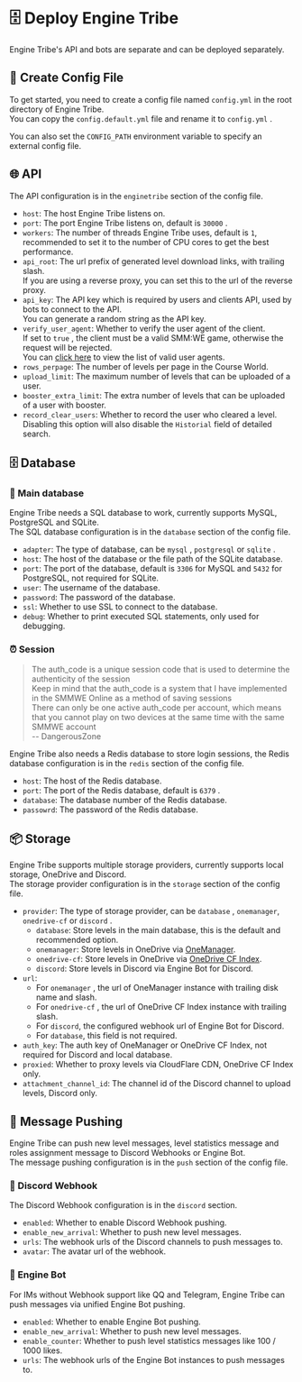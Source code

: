 # 🗄️ Deploy Engine Tribe

Engine Tribe's API and bots are separate and can be deployed separately.

## 📑 Create Config File

To get started, you need to create a config file named `config.yml` in the root directory of Engine Tribe.  
You can copy the `config.default.yml` file and rename it to `config.yml` .

You can also set the `CONFIG_PATH` environment variable to specify an external config file.

## 🌐 API

The API configuration is in the `enginetribe` section of the config file.

- `host`: The host Engine Tribe listens on.  
- `port`: The port Engine Tribe listens on, default is `30000` .
- `workers`: The number of threads Engine Tribe uses, default is `1`, recommended to set it to the number of CPU cores to get the best performance.
- `api_root`: The url prefix of generated level download links, with trailing slash.  
  If you are using a reverse proxy, you can set this to the url of the reverse proxy.
- `api_key`: The API key which is required by users and clients API, used by bots to connect to the API.  
  You can generate a random string as the API key.
- `verify_user_agent`: Whether to verify the user agent of the client.  
  If set to `true` , the client must be a valid SMM:WE game, otherwise the request will be rejected.  
  You can [click here](https://github.com/EngineTribe/EngineTribe/blob/main/depends.py#L10) to view the list of valid user agents.
- `rows_perpage`: The number of levels per page in the Course World.
- `upload_limit`: The maximum number of levels that can be uploaded of a user.
- `booster_extra_limit`: The extra number of levels that can be uploaded of a user with booster.
- `record_clear_users`: Whether to record the user who cleared a level.  
  Disabling this option will also disable the `Historial` field of detailed search.

## 🗄️ Database

### 💼 Main database

Engine Tribe needs a SQL database to work, currently supports MySQL, PostgreSQL and SQLite.  
The SQL database configuration is in the `database` section of the config file.

- `adapter`: The type of database, can be `mysql` , `postgresql` or `sqlite` .
- `host`: The host of the database or the file path of the SQLite database.
- `port`: The port of the database, default is `3306` for MySQL and `5432` for PostgreSQL, not required for SQLite.
- `user`: The username of the database.
- `password`: The password of the database.
- `ssl`: Whether to use SSL to connect to the database.
- `debug`: Whether to print executed SQL statements, only used for debugging.

### ⏰ Session

> The auth_code is a unique session code that is used to determine the authenticity of the session  
> Keep in mind that the auth_code is a system that I have implemented in the SMMWE Online as a method of saving sessions  
> There can only be one active auth_code per account, which means that you cannot play on two devices at the same time with the same SMMWE account    
> -- DangerousZone

Engine Tribe also needs a Redis database to store login sessions, the Redis database configuration is in the `redis` section of the config file.

- `host`: The host of the Redis database.
- `port`: The port of the Redis database, default is `6379` .
- `database`: The database number of the Redis database.
- `passowrd`: The password of the Redis database.

## 📦 Storage

Engine Tribe supports multiple storage providers, currently supports local storage, OneDrive and Discord.   
The storage provider configuration is in the `storage` section of the config file.

- `provider`: The type of storage provider, can be `database` , `onemanager`, `onedrive-cf` or `discord` .  
  - `database`: Store levels in the main database, this is the default and recommended option.
  - `onemanager`: Store levels in OneDrive via [OneManager](https://github.com/qkqpttgf/OneManager-php).
  - `onedrive-cf`: Store levels in OneDrive via [OneDrive CF Index](https://github.com/spencerwooo/onedrive-cf-index).
  - `discord`: Store levels in Discord via Engine Bot for Discord.
- `url`:
  - For `onemanager` , the url of OneManager instance with trailing disk name and slash.
  - For `onedrive-cf` , the url of OneDrive CF Index instance with trailing slash.
  - For `discord`, the configured webhook url of Engine Bot for Discord.
  - For `database`, this field is not required.
- `auth_key`: The auth key of OneManager or OneDrive CF Index, not required for Discord and local database.
- `proxied`: Whether to proxy levels via CloudFlare CDN, OneDrive CF Index only.
- `attachment_channel_id`: The channel id of the Discord channel to upload levels, Discord only.

## 💬 Message Pushing

Engine Tribe can push new level messages, level statistics message and roles assignment message to Discord Webhooks or Engine Bot.  
The message pushing configuration is in the `push` section of the config file.

### 📨 Discord Webhook

The Discord Webhook configuration is in the `discord` section.

- `enabled`: Whether to enable Discord Webhook pushing.
- `enable_new_arrival`: Whether to push new level messages.
- `urls`: The webhook urls of the Discord channels to push messages to.
- `avatar`: The avatar url of the webhook.

### 🤖 Engine Bot

For IMs without Webhook support like QQ and Telegram, Engine Tribe can push messages via unified Engine Bot pushing.

- `enabled`: Whether to enable Engine Bot pushing.
- `enable_new_arrival`: Whether to push new level messages.
- `enable_counter`: Whether to push level statistics messages like 100 / 1000 likes.
- `urls`: The webhook urls of the Engine Bot instances to push messages to.